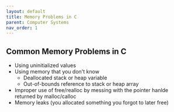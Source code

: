```yaml
---
layout: default
title: Memory Problems in C
parent: Computer Systems
nav_order: 1
---
```


## Common Memory Problems in C

* Using uninitialized values
* Using memory that you don't know
    * Deallocated stack or heap variable
    * Out-of-bounds reference to stack or heap array
* Improper use of free/realloc by messing with the pointer hanlde
returned by malloc/calloc
* Memory leaks (you allocated something you forgot to later free)
